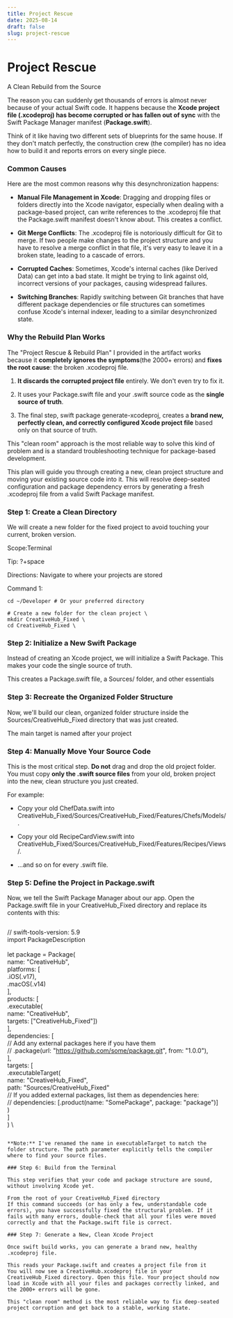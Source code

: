 ```yaml
---
title: Project Rescue
date: 2025-08-14
draft: false
slug: project-rescue
---
```


# Project Rescue

A Clean Rebuild from the Source

The reason you can suddenly get thousands of errors is almost never because of your actual Swift code. It happens because the **Xcode project file (****.xcodeproj****) has become corrupted or has fallen out of sync** with the Swift Package Manager manifest (**Package.swift**).

Think of it like having two different sets of blueprints for the same house. If they don't match perfectly, the construction crew (the compiler) has no idea how to build it and reports errors on every single piece.


### Common Causes

Here are the most common reasons why this desynchronization happens:

- **Manual File Management in Xcode**: Dragging and dropping files or folders directly into the Xcode navigator, especially when dealing with a package-based project, can write references to the .xcodeproj file that the Package.swift manifest doesn't know about. This creates a conflict.

- **Git Merge Conflicts**: The .xcodeproj file is notoriously difficult for Git to merge. If two people make changes to the project structure and you have to resolve a merge conflict in that file, it's very easy to leave it in a broken state, leading to a cascade of errors.

- **Corrupted Caches**: Sometimes, Xcode's internal caches (like Derived Data) can get into a bad state. It might be trying to link against old, incorrect versions of your packages, causing widespread failures.

- **Switching Branches**: Rapidly switching between Git branches that have different package dependencies or file structures can sometimes confuse Xcode's internal indexer, leading to a similar desynchronized state.


### Why the Rebuild Plan Works

The "Project Rescue & Rebuild Plan" I provided in the artifact works because it **completely ignores the symptoms**(the 2000+ errors) and **fixes the root cause**: the broken .xcodeproj file.

1. **It discards the corrupted project file** entirely. We don't even try to fix it.

2. It uses your Package.swift file and your .swift source code as the **single source of truth**.

3. The final step, swift package generate-xcodeproj, creates a **brand new, perfectly clean, and correctly configured Xcode project file** based only on that source of truth.

This "clean room" approach is the most reliable way to solve this kind of problem and is a standard troubleshooting technique for package-based development.

This plan will guide you through creating a new, clean project structure and moving your existing source code into it. This will resolve deep-seated configuration and package dependency errors by generating a fresh .xcodeproj file from a valid Swift Package manifest.

### Step 1: Create a Clean Directory

We will create a new folder for the fixed project to avoid touching your current, broken version.

Scope:Terminal

Tip: ?+space 

Directions: Navigate to where your projects are stored

Command 1:

```
cd ~/Developer # Or your preferred directory
```
```basg \
# Create a new folder for the clean project \
mkdir CreativeHub_Fixed \
cd CreativeHub_Fixed \
```

### Step 2: Initialize a New Swift Package

Instead of creating an Xcode project, we will initialize a Swift Package. This makes your code the single source of truth.

This creates a Package.swift file, a Sources/ folder, and other essentials
### Step 3: Recreate the Organized Folder Structure

Now, we'll build our clean, organized folder structure inside the Sources/CreativeHub_Fixed directory that was just created.

The main target is named after your project
### Step 4: Manually Move Your Source Code

This is the most critical step. **Do not** drag and drop the old project folder. You must copy **only the .swift source files** from your old, broken project into the new, clean structure you just created.

For example:

- Copy your old ChefData.swift into CreativeHub_Fixed/Sources/CreativeHub_Fixed/Features/Chefs/Models/.

- Copy your old RecipeCardView.swift into CreativeHub_Fixed/Sources/CreativeHub_Fixed/Features/Recipes/Views/.

- ...and so on for every .swift file.

### Step 5: Define the Project in Package.swift

Now, we tell the Swift Package Manager about our app. Open the Package.swift file in your CreativeHub_Fixed directory and replace its contents with this:

```
```
// swift-tools-version: 5.9 \
import PackageDescription \
 \
let package = Package( \
    name: "CreativeHub", \
    platforms: [ \
        .iOS(.v17), \
        .macOS(.v14) \
    ], \
    products: [ \
        .executable( \
            name: "CreativeHub", \
            targets: ["CreativeHub_Fixed"]) \
    ], \
    dependencies: [ \
        // Add any external packages here if you have them \
        // .package(url: "https://github.com/some/package.git", from: "1.0.0"), \
    ], \
    targets: [ \
        .executableTarget( \
            name: "CreativeHub_Fixed", \
            path: "Sources/CreativeHub_Fixed" \
            // If you added external packages, list them as dependencies here: \
            // dependencies: [.product(name: "SomePackage", package: "package")] \
        ) \
    ] \
) \
```

**Note:** I've renamed the name in executableTarget to match the folder structure. The path parameter explicitly tells the compiler where to find your source files.

### Step 6: Build from the Terminal

This step verifies that your code and package structure are sound, without involving Xcode yet.

From the root of your CreativeHub_Fixed directory
If this command succeeds (or has only a few, understandable code errors), you have successfully fixed the structural problem. If it fails with many errors, double-check that all your files were moved correctly and that the Package.swift file is correct.

### Step 7: Generate a New, Clean Xcode Project

Once swift build works, you can generate a brand new, healthy .xcodeproj file.

This reads your Package.swift and creates a project file from it
You will now see a CreativeHub.xcodeproj file in your CreativeHub_Fixed directory. Open this file. Your project should now load in Xcode with all your files and packages correctly linked, and the 2000+ errors will be gone.

This "clean room" method is the most reliable way to fix deep-seated project corruption and get back to a stable, working state.
